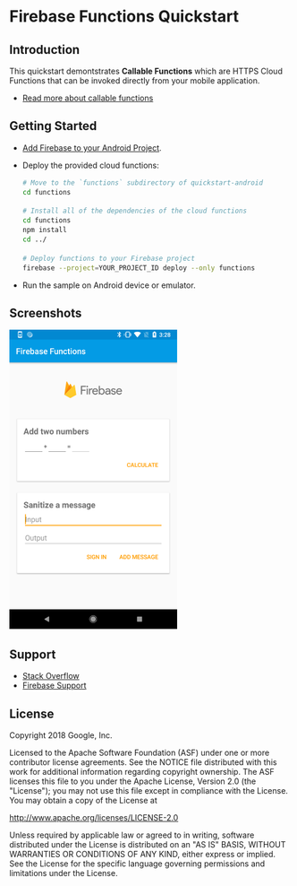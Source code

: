Firebase Functions Quickstart
=============================

Introduction
------------

This quickstart demontstrates **Callable Functions** which are HTTPS Cloud Functions
that can be invoked directly from your mobile application.

- [Read more about callable functions](https://firebase.google.com/docs/functions/callable)

Getting Started
---------------

- [Add Firebase to your Android Project](https://firebase.google.com/docs/android/setup).
- Deploy the provided cloud functions:

  ```bash
  # Move to the `functions` subdirectory of quickstart-android
  cd functions

  # Install all of the dependencies of the cloud functions
  cd functions
  npm install
  cd ../

  # Deploy functions to your Firebase project
  firebase --project=YOUR_PROJECT_ID deploy --only functions
  ```

- Run the sample on Android device or emulator.

Screenshots
-----------
<img src="app/src/screen.png" height="534" width="300"/>

Support
-------

- [Stack Overflow](https://stackoverflow.com/questions/tagged/firebase-crash-reporting)
- [Firebase Support](https://firebase.google.com/support/)

License
-------

Copyright 2018 Google, Inc.

Licensed to the Apache Software Foundation (ASF) under one or more contributor
license agreements.  See the NOTICE file distributed with this work for
additional information regarding copyright ownership.  The ASF licenses this
file to you under the Apache License, Version 2.0 (the "License"); you may not
use this file except in compliance with the License.  You may obtain a copy of
the License at

  http://www.apache.org/licenses/LICENSE-2.0

Unless required by applicable law or agreed to in writing, software
distributed under the License is distributed on an "AS IS" BASIS, WITHOUT
WARRANTIES OR CONDITIONS OF ANY KIND, either express or implied.  See the
License for the specific language governing permissions and limitations under
the License.
